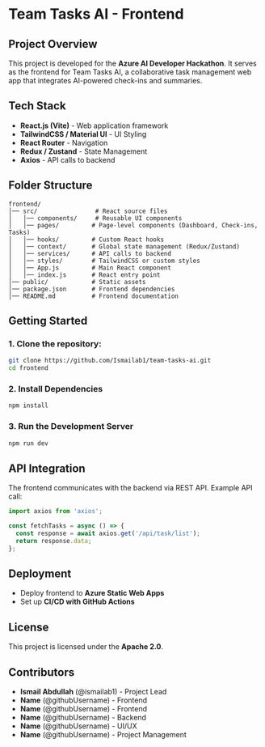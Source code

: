 # Team Tasks AI - Frontend

## Project Overview
This project is developed for the **Azure AI Developer Hackathon**. It serves as the frontend for Team Tasks AI, a collaborative task management web app that integrates AI-powered check-ins and summaries.

## Tech Stack
- **React.js (Vite)** - Web application framework
- **TailwindCSS / Material UI** - UI Styling
- **React Router** - Navigation
- **Redux / Zustand** - State Management
- **Axios** - API calls to backend

## Folder Structure
```
frontend/
│── src/                # React source files
│   │── components/     # Reusable UI components
│   │── pages/         # Page-level components (Dashboard, Check-ins, Tasks)
│   │── hooks/         # Custom React hooks
│   │── context/       # Global state management (Redux/Zustand)
│   │── services/      # API calls to backend
│   │── styles/        # TailwindCSS or custom styles
│   │── App.js         # Main React component
│   │── index.js       # React entry point
│── public/            # Static assets
│── package.json       # Frontend dependencies
│── README.md          # Frontend documentation
```

## Getting Started
### **1. Clone the repository:** 
```bash
git clone https://github.com/Ismailab1/team-tasks-ai.git
cd frontend
```

### **2. Install Dependencies**
```bash
npm install
```

### **3. Run the Development Server**
```bash
npm run dev
```

## API Integration
The frontend communicates with the backend via REST API.
Example API call:
```javascript
import axios from 'axios';

const fetchTasks = async () => {
  const response = await axios.get('/api/task/list');
  return response.data;
};
```

## Deployment
- Deploy frontend to **Azure Static Web Apps**
- Set up **CI/CD with GitHub Actions**

## License
This project is licensed under the **Apache 2.0**.

## Contributors
- **Ismail Abdullah** (@ismailab1) - Project Lead
- **Name** (@githubUsername) - Frontend
- **Name** (@githubUsername) - Frontend
- **Name** (@githubUsername) - Backend
- **Name** (@githubUsername) - UI/UX
- **Name** (@githubUsername) - Project Management
